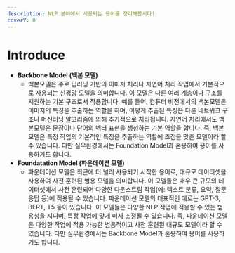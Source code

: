 ```yaml
---
description: NLP 분야에서 사용되는 용어를 정리해봅시다!
coverY: 0
---
```


# Introduce

* **Backbone Model (백본 모델)**
  * 백본모델은 주로 딥러닝 기반의 이미지 처리나 자연어 처리 작업에서 기본적으로 사용되는 신경망 모델을 의미합니다. 이 모델은 다른 여러 계층이나 구조를 지원하는 기본 구조로서 작용합니다. 예를 들어, 컴퓨터 비전에서의 백본모델은 이미지의 특징을 추출하는 역할을 하며, 이렇게 추출된 특징은 다른 네트워크 구조나 머신러닝 알고리즘에 의해 추가적으로 처리됩니다. 자연어 처리에서도 백본모델은 문장이나 단어의 벡터 표현을 생성하는 기본 역할을 합니다. 즉, 백본모델은 특정 작업의 기본적인 특징을 추출하는 역할에 초점을 맞춘 모델이라 할 수 있습니다. 다만 실무환경에서는 Foundation Model과 혼용하여 용어를 사용하기도 합니다.
* **Foundatation Model (파운데이션 모델)**
  * 파운데이션 모델은 최근에 더 널리 사용되기 시작한 용어로, 대규모 데이터셋을 사용하여 사전 훈련된 범용 모델을 의미합니다. 이 모델들은 매우 큰 규모의 데이터셋에서 사전 훈련되어 다양한 다운스트림 작업(예: 텍스트 분류, 요약, 질문 응답 등)에 적용될 수 있습니다. 파운데이션 모델의 대표적인 예로는 GPT-3, BERT, T5 등이 있습니다. 이 모델들은 다양한 NLP 작업에 적응할 수 있는 범용성을 지니며, 특정 작업에 맞게 미세 조정될 수 있습니다. 즉, 파운데이션 모델은 다양한 작업에 적용 가능한 범용적이고 사전 훈련된 대규모 모델이라 할 수 있습니다. 다만 실무환경에서는 Backbone Model과 혼용하여 용어를 사용하기도 합니다.
